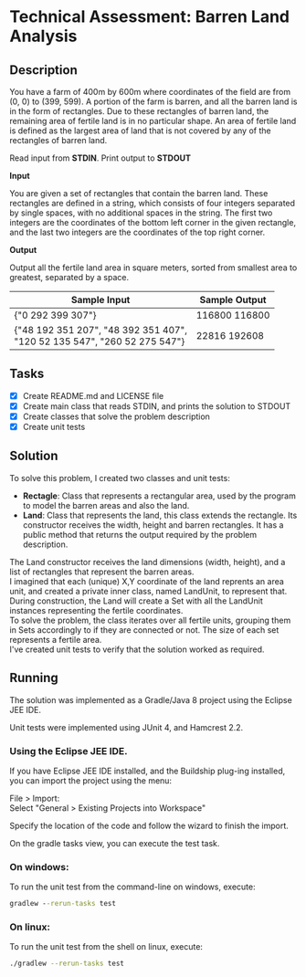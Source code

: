 # Technical Assessment: Barren Land Analysis

## Description
You have a farm of 400m by 600m where coordinates of the field are from (0, 0) to (399, 599). A portion of the farm is barren, and all the barren land is in the form of rectangles. Due to these rectangles of barren land, the remaining area of fertile land is in no particular shape. An area of fertile land is defined as the largest area of land that is not covered by any of the rectangles of barren land. 

Read input from **STDIN**. Print output to **STDOUT**

**Input**

You are given a set of rectangles that contain the barren land. These rectangles are defined in a string, which consists of four integers separated by single spaces, with no additional spaces in the string. The first two integers are the coordinates of the bottom left corner in the given rectangle, and the last two integers are the coordinates of the top right corner. 

**Output**

Output all the fertile land area in square meters, sorted from smallest area to greatest, separated by a space. 

**Sample Input** | **Sample Output**
-----------------|------------------
{"0 292 399 307"} | 116800  116800
{"48 192 351 207", "48 392 351 407", <br>"120 52 135 547", "260 52 275 547"} | 22816 192608

## Tasks

- [x] Create README.md and LICENSE file
- [x] Create main class that reads STDIN, and prints the solution to STDOUT
- [x] Create classes that solve the problem description
- [x] Create unit tests

## Solution

To solve this problem, I created two classes and unit tests:
* **Rectagle**: Class that represents a rectangular area, used by the program to model the barren areas and also the land.
* **Land**: Class that represents the land, this class extends the rectangle. Its constructor receives the width, height and barren rectangles. It has a public method that returns the output required by the problem description.

The Land constructor receives the land dimensions (width, height), and a list of rectangles that represent the barren areas.<br>
I imagined that each (unique) X,Y coordinate of the land reprents an area unit, and created a private inner class, named LandUnit, to represent that.<br>
During construction, the Land will create a Set with all the LandUnit instances representing the fertile coordinates.<br>
To solve the problem, the class iterates over all fertile units, grouping them in Sets accordingly to if they are connected or not.
The size of each set represents a fertile area.<br>
I've created unit tests to verify that the solution worked as required.

## Running

The solution was implemented as a Gradle/Java 8 project using the Eclipse JEE IDE.

Unit tests were implemented using JUnit 4, and Hamcrest 2.2.

### Using the Eclipse JEE IDE.

If you have Eclipse JEE IDE installed, and the Buildship plug-ing installed, you can import the project using the menu:

File > Import:<br>
Select "General > Existing Projects into Workspace"

Specify the location of the code and follow the wizard to finish the import.

On the gradle tasks view, you can execute the test task.

### On windows:

To run the unit test from the command-line on windows, execute:

```cmd
gradlew --rerun-tasks test
```

### On linux:

To run the unit test from the shell on linux, execute:

```bash
./gradlew --rerun-tasks test
```

